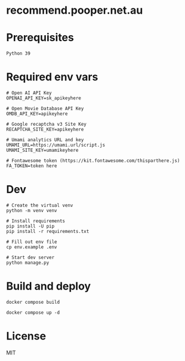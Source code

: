 # recommend.pooper.net.au

# Prerequisites

```
Python 39
```

# Required env vars

```
# Open AI API Key
OPENAI_API_KEY=sk_apikeyhere

# Open Movie Database API Key
OMDB_API_KEY=apikeyhere

# Google recaptcha v3 Site Key
RECAPTCHA_SITE_KEY=apikeyhere

# Umami analytics URL and key
UMAMI_URL=https://umami.url/script.js
UMAMI_SITE_KEY=umamikeyhere

# Fontawesome token (https://kit.fontawesome.com/thisparthere.js)
FA_TOKEN=token here
```

# Dev

```
# Create the virtual venv
python -m venv venv

# Install requirements
pip install -U pip
pip install -r requirements.txt

# Fill out env file
cp env.example .env

# Start dev server
python manage.py 
```

# Build and deploy

```
docker compose build

docker compose up -d
```

# License

MIT